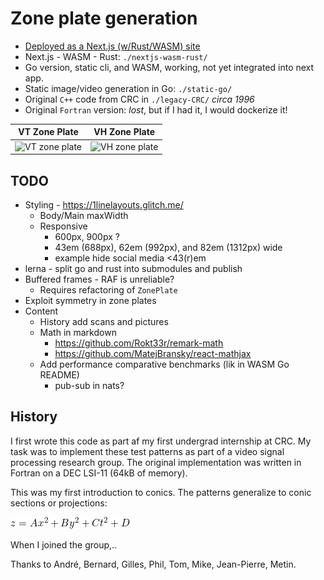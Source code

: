 # Zone plate generation

- [Deployed as a Next.js (w/Rust/WASM) site](https://zone.v.imetrical.com/)
- Next.js - WASM - Rust: `./nextjs-wasm-rust/`
- Go version, static cli, and WASM, working, not yet integrated into next app.
- Static image/video generation in Go: `./static-go/`
- Original `C++` code from CRC in `./legacy-CRC/` *circa 1996*
- Original `Fortran` version: *lost*, but if I had it, I would dockerize it!

| VT Zone Plate | VH Zone Plate |
|:-:|:-:|
| <img src="./vt-zone.gif" alt="VT zone plate" width="200" height="200">|<img src="./vh-zone.gif" alt="VH zone plate" width="200" height="200">|

## TODO

- Styling - <https://1linelayouts.glitch.me/>
  - Body/Main maxWidth
  - Responsive 
    - 600px, 900px ?
    - 43em (688px), 62em (992px), and 82em (1312px) wide
    - example hide social media <43(r)em
- lerna - split go and rust into submodules and publish
- Buffered frames - RAF is unreliable?
  - Requires refactoring of `ZonePlate`
- Exploit symmetry in zone plates
- Content
  - History add scans and pictures
  - Math in markdown
    - <https://github.com/Rokt33r/remark-math>
    - <https://github.com/MatejBransky/react-mathjax>
  - Add performance comparative benchmarks (lik in WASM Go README)
    - pub-sub in nats?

## History

I first wrote this code as part af my first undergrad internship at CRC.
My task was to implement these test patterns as part of a video signal processing research group. The original implementation was written in Fortran on a DEC LSI-11 (64kB of memory).

This was my first introduction to conics. The patterns generalize to conic sections or projections:

![Conic Sections](conic-eqn.gif)

When I joined the group,..

Thanks to André, Bernard, Gilles, Phil, Tom, Mike, Jean-Pierre, Metin.
